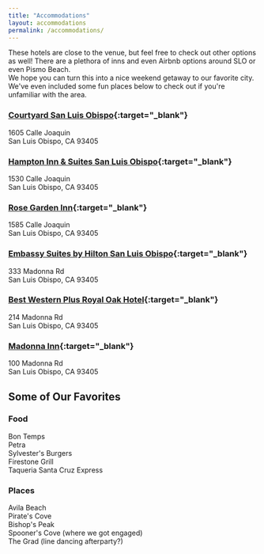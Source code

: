 ```yaml
---
title: "Accommodations"
layout: accommodations
permalink: /accommodations/
---
```


These hotels are close to the venue, but feel free to check out other options as well! There are a plethora of inns and even Airbnb options around SLO or even Pismo Beach.  
We hope you can turn this into a nice weekend getaway to our favorite city. We've even included some fun places below to check out if you're unfamiliar with the area.

### [Courtyard San Luis Obispo](https://www.marriott.com/hotels/travel/sbpcy-courtyard-san-luis-obispo/){:target="_blank"}
1605 Calle Joaquin  
San Luis Obispo, CA 93405

### [Hampton Inn & Suites San Luis Obispo](https://www.hilton.com/en/hotels/sbplohx-hampton-suites-san-luis-obispo/){:target="_blank"}
1530 Calle Joaquin  
San Luis Obispo, CA 93405

### [Rose Garden Inn](http://www.booking.com/Share-Yb6OZO7){:target="_blank"}
1585 Calle Joaquin  
San Luis Obispo, CA 93405

### [Embassy Suites by Hilton San Luis Obispo](https://www.hilton.com/en/hotels/slocaes-embassy-suites-san-luis-obispo/){:target="_blank"}
333 Madonna Rd  
San Luis Obispo, CA 93405

### [Best Western Plus Royal Oak Hotel](https://www.royaloakhotel.com/){:target="_blank"}
214 Madonna Rd  
San Luis Obispo, CA 93405

### [Madonna Inn](https://www.madonnainn.com/){:target="_blank"}
100 Madonna Rd  
San Luis Obispo, CA 93405

## Some of Our Favorites
### Food
Bon Temps  
Petra  
Sylvester's Burgers  
Firestone Grill  
Taqueria Santa Cruz Express  
### Places
Avila Beach  
Pirate's Cove  
Bishop's Peak  
Spooner's Cove (where we got engaged)  
The Grad (line dancing afterparty?)  